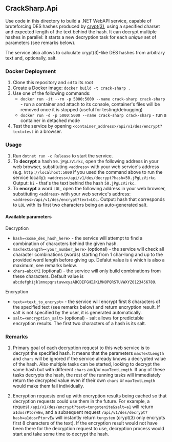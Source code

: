## CrackSharp.Api
Use code in this directory to build a .NET WebAPI service, capable of bruteforcing DES hashes produced by [crypt(3)](https://www.man7.org/linux/man-pages/man3/crypt.3.html), using a specified charset and expected length of the text behind the hash. It can decrypt multiple hashes in parallel: it starts a new decryption task for each *unique* set of parameters (see remarks below).

The service also allows to calculate crypt(3)-like DES hashes from arbitrary text and, optionally, salt.

### Docker Deployment
1. Clone this repository and `cd` to its root
2. Create a Docker image: `docker build -t crack-sharp .`
3. Use one of the following commands:
    - `docker run -it --rm -p 5000:5000 --name crack-sharp crack-sharp` - run a container and attach to its console, container's files will be removed once it is stopped (useful for testing/debugging)
    - `docker run -d -p 5000:5000 --name crack-sharp crack-sharp` - run a container in detached mode
4. Test the service by opening `<container_address>/api/v1/des/encrypt?text=test` in a browser.

### Usage
1. Run `dotnet run -c Release` to start the service.
2. To **decrypt** a hash `50.jPgLzVirkc`, open the following address in your web browser, substituting `<address>` with your web service's address (e.g. `http://localhost:5000` if you used the command above to run the service locally):
`<address>/api/v1/des/decrypt?hash=50.jPgLzVirkc`. Output: `hi` - that's the text behind the hash `50.jPgLzVirkc`.
3. To **encrypt** a word `LOL`, open the following address in your web browser, substituting `<address>` with your web service's address:
`<address>/api/v1/des/encrypt?text=LOL`. Output: hash that corresponds to `LOL` with its first two characters being an auto-generated salt.

#### Available parameters
Decryption
- `hash=<some_des_hash_here>` - the service will attempt to find a combination of characters behind the given hash.
- `maxTextLength=<your_number_here>` (optional) - the service will check all character combinations (words) starting from 1 char-long and up to the provided word length before giving up. Defalut value is `8` which is also a maximum, see remarks below.
- `chars=abcXYZ` (optional) - the service will only build combinations from these characters. Default value is `abcdefghijklmnopqrstuvwxyzABCDEFGHIJKLMNOPQRSTUVWXYZ0123456789`.

Encryption
- `text=<text_to_encrypt>` - the service will encrypt first 8 characters of the specified text (see remarks below) and return encryption result. If salt is not specified by the user, it is generated automatically.
- `salt=<encryption_salt>` (optional) - salt allows for predictable encryption results. The first two characters of a hash is its salt.

### Remarks
1. Primary goal of each decryption request to this web service is to decrypt the specified hash. It means that the parameters `maxTextLength` and `chars` will be ignored if the service already knows a decrypted value of the hash. Also multiple tasks can be started, looking to decrypt the same hash but with different `chars` and/or `maxTextLength`. If any of these tasks decrypts the hash, the rest of the running tasks will immediately return the decrypted value even if their own `chars` or `maxTextLength` would make them fail individually.

2. Encryption requests end up with encryption results being cached so that decryption requests could use them in the future. For example, a request `/api/v1/des/encrypt?text=tungstenite&salt=a1` will return `a1dosrPtorvEw`, and a subsequent request `/api/v1/des/decrypt?hash=a1dosrPtorvEw` will instantly return `tungsten` (crypt(3) only encrypts first 8 characters of the text). If the encryption result would not have been there for the decryption request to use, decryption process would start and take some time to decrypt the hash.
